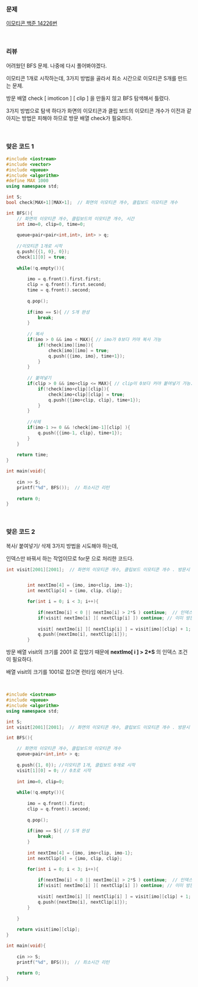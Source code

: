 ### 문제

[이모티콘  백준  14226번](https://www.acmicpc.net/problem/14226)

</br>

### 리뷰

어려웠던 BFS 문제. 나중에 다시 풀어봐야겠다. 

이모티콘 1개로 시작하는데, 3가지 방법을 골라서 최소 시간으로 이모티콘 S개를 만드는 문제.

방문 배열 check [ imoticon ] [ clip ] 을 만들지 않고 BFS 탐색해서 틀렸다.

3가지 방법으로 탐색 하다가 화면의 이모티콘과 클립 보드의 이모티콘 개수가 이전과 같아지는 방법은 피해야 하므로 방문 배열 check가 필요하다. 

</br>

### 맞은 코드  1 

```c++
#include <iostream>
#include <vector>
#include <queue>
#include <algorithm>
#define MAX 1000
using namespace std;

int S; 
bool check[MAX+1][MAX+1];  // 화면의 이모티콘 개수, 클립보드 이모티콘 개수  

int BFS(){
	// 화면의 이모티콘 개수, 클립보드의 이모티콘 개수, 시간  
	int imo=0, clip=0, time=0;
	
	queue<pair<pair<int,int>, int> > q;
	
	//이모티콘 1개로 시작  
	q.push({{1, 0}, 0});
	check[1][0] = true;
		
	while(!q.empty()){
	
		imo = q.front().first.first;
		clip = q.front().first.second;
		time = q.front().second;
		
		q.pop();
		
		if(imo == S){ // S개 완성  			
			break; 
		}
		
		// 복사  
		if(imo > 0 && imo < MAX){ // imo가 0보다 커야 복사 가능  
			if(!check[imo][imo]){
				check[imo][imo] = true;
				q.push({{imo, imo}, time+1});
			}
		}
		
		// 붙여넣기  
		if(clip > 0 && imo+clip <= MAX){ // clip이 0보다 커야 붙여넣기 가능. 인덱스 체크  
			if(!check[imo+clip][clip]){
				check[imo+clip][clip] = true;
				q.push({{imo+clip, clip}, time+1});
			}  
		}
		
		//삭제
		if(imo-1 >= 0 && !check[imo-1][clip] ){ 
			q.push({{imo-1, clip}, time+1});
		}	 
	} 
	
 	return time; 
}

int main(void){
 
 	cin >> S;
	printf("%d", BFS());  // 최소시간 리턴  	 
 
	return 0;
} 
```

</br>



### 맞은 코드  2

복사/ 붙여넣기/ 삭제 3가지 방법을 시도해야 하는데, 

인덱스만 바꿔서 하는 작업이므로 for문 으로 처리한 코드다. 

```c++
int visit[2001][2001];  // 화면의 이모티콘 개수, 클립보드 이모티콘 개수 . 방문시 시간. 


		int nextImo[4] = {imo, imo+clip, imo-1};
		int nextClip[4] = {imo, clip, clip};

		for(int i = 0; i < 3; i++){ 
			
			if(nextImo[i] < 0 || nextImo[i] > 2*S ) continue;  // 인덱스  
			if(visit[ nextImo[i] ][ nextClip[i] ]) continue; // 이미 방문 
			
			visit[ nextImo[i] ][ nextClip[i] ] = visit[imo][clip] + 1;  // 시간 1초 지나감.
			q.push({nextImo[i], nextClip[i]});		
		}
```

방문 배열 visit의 크기를 2001 로 잡았기 때문에 **nextImo[ i ] > 2*S** 의 인덱스 조건이 필요하다. 

배열 visit의 크기를 1001로 잡으면 런타임 에러가 난다. 

</br>

```c++
#include <iostream>
#include <queue>
#include <algorithm>
using namespace std;

int S; 
int visit[2001][2001];  // 화면의 이모티콘 개수, 클립보드 이모티콘 개수 . 방문시 시간. 

int BFS(){

	// 화면의 이모티콘 개수, 클립보드의 이모티콘 개수  
	queue<pair<int,int> > q;
		
	q.push({1, 0}); //이모티콘 1개, 클립보드 0개로 시작  
	visit[1][0] = 0; // 0초로 시작 
	 
	int imo=0, clip=0;
		
	while(!q.empty()){
	
		imo = q.front().first;
		clip = q.front().second;
		
		q.pop();
		
		if(imo == S){ // S개 완성  			
			break; 
		}
		
		int nextImo[4] = {imo, imo+clip, imo-1};
		int nextClip[4] = {imo, clip, clip};

		for(int i = 0; i < 3; i++){ 
			
			if(nextImo[i] < 0 || nextImo[i] > 2*S ) continue;  // 인덱스  
			if(visit[ nextImo[i] ][ nextClip[i] ]) continue; // 이미 방문 
			
			visit[ nextImo[i] ][ nextClip[i] ] = visit[imo][clip] + 1; 
			q.push({nextImo[i], nextClip[i]});		
		}
	 
	} 
	
 	return visit[imo][clip]; 
}

int main(void){
 
 	cin >> S;
 	printf("%d", BFS());  // 최소시간 리턴  	 
 
	return 0;
} 
```

